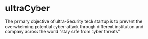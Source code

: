 # ultraCyber
The primary objective of ultra-Security tech startup is to prevent the overwhelming potential cyber-attack  through different institution and company across the world “stay safe from cyber threats”
